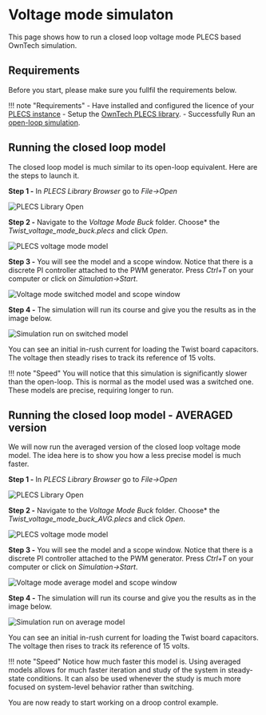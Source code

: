 # Voltage mode simulaton

This page shows how to run a closed loop voltage mode PLECS based OwnTech simulation.


## Requirements

Before you start, please make sure you fullfil the requirements below.

!!! note "Requirements"
     - Have installed and configured the licence of your [PLECS instance](getting_started.md#installing-plecs )
     - Setup the [OwnTech PLECS library](getting_started.md#getting-the-ownmodels-plecs-library).
     - Successfully Run an [open-loop simulation](first_example.md).

## Running the closed loop model

The closed loop model is much similar to its open-loop equivalent. Here are the steps to launch it.

**Step 1 -** In *PLECS Library Browser* go to *File->Open*

  ![PLECS Library Open](../docs/Images/PLECS_open_model.png)

**Step 2 -** Navigate to the *Voltage Mode Buck* folder. Choose* the *Twist_voltage_mode_buck.plecs* and click *Open*.

   ![PLECS voltage mode model](Images/PLECS_voltage_mode_SW.png)

**Step 3 -** You will see the model and a scope window. Notice that there is a discrete PI controller attached to the PWM generator. Press *Ctrl+T* on your computer or click on *Simulation->Start*.

  ![Voltage mode switched model and scope window](Images/PLECS_voltage_mode_SW_open.png)

**Step 4 -** The simulation will run its course and give you the results as in the image below.

  ![Simulation run on switched model](Images/PLECS_voltage_mode_SW_result.png)

You can see an initial in-rush current for loading the Twist board capacitors. The voltage then steadly rises to track its reference of 15 volts.

!!! note "Speed"
    You will notice that this simulation is significantly slower than the open-loop. This is normal as the model used was a switched one. These models are precise, requiring longer to run.


## Running the closed loop model - AVERAGED version

We will now run the averaged version of the closed loop voltage mode model. The idea here is to show you how a less precise model is much faster.

**Step 1 -** In *PLECS Library Browser* go to *File->Open*

  ![PLECS Library Open](../docs/Images/PLECS_open_model.png)

**Step 2 -** Navigate to the *Voltage Mode Buck* folder. Choose* the *Twist_voltage_mode_buck_AVG.plecs* and click *Open*.

   ![PLECS voltage mode model](Images/PLECS_voltage_mode_AVG.png)

**Step 3 -** You will see the model and a scope window. Notice that there is a discrete PI controller attached to the PWM generator. Press *Ctrl+T* on your computer or click on *Simulation->Start*.

  ![Voltage mode average model and scope window](Images/PLECS_voltage_mode_AVG_open.png)

**Step 4 -** The simulation will run its course and give you the results as in the image below.

  ![Simulation run on average model](Images/PLECS_voltage_mode_AVG_result.png)

You can see an initial in-rush current for loading the Twist board capacitors. The voltage then rises to track its reference of 15 volts.

!!! note "Speed"
    Notice how much faster this model is. Using averaged models allows for much faster iteration and study of the system in steady-state conditions. It can also be used whenever the study is much more focused on system-level behavior rather than switching.


You are now ready to start working on a droop control example.